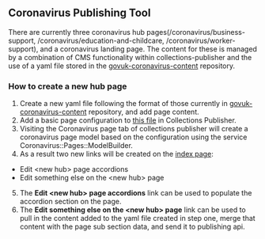 ## Coronavirus Publishing Tool

There are currently three coronavirus hub pages(/coronavirus/business-support, /coronavirus/education-and-childcare, /coronavirus/worker-support), and a coronavirus landing page. The content for these is managed by a combination of CMS functionality within collections-publisher and the use of a yaml file stored in the [govuk-coronavirus-content](https://github.com/alphagov/govuk-coronavirus-content/tree/master/content) repository.

### How to create a new hub page

1. Create a new yaml file following the format of those currently in [govuk-coronavirus-content](https://github.com/alphagov/govuk-coronavirus-content/tree/master/content) repository, and add page content.
2. Add a basic page configuration to [this file](../app/services/coronavirus/pages/configuration.rb) in Collections Publisher.
3. Visiting the Coronavirus page tab of collections publisher will create a coronavirus page model based on the configuration using the service Coronavirus::Pages::ModelBuilder.
4. As a result two new links will be created on the [index page](https://collections-publisher.publishing.service.gov.uk/coronavirus):
  - Edit \<new hub> page accordions
  - Edit something else on the \<new hub> page
5. The **Edit \<new hub> page accordions** link can be used to populate the accordion section on the page.
6. The **Edit something else on the \<new hub> page** link can be used to pull in the content added to the yaml file created in step one, merge that content with the page sub section data, and send it to publishing api.
